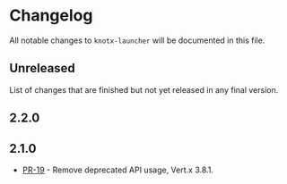 # Changelog
All notable changes to `knotx-launcher` will be documented in this file.

## Unreleased
List of changes that are finished but not yet released in any final version.
                
## 2.2.0

## 2.1.0
- [PR-19](https://github.com/Knotx/knotx-launcher/pull/19) - Remove deprecated API usage, Vert.x 3.8.1.
